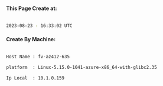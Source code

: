 
   
#### This Page Create at:

```bash

2023-08-23 - 16:33:02 UTC

```

#### Create By Machine:

```bash

Host Name : fv-az412-635

platform  : Linux-5.15.0-1041-azure-x86_64-with-glibc2.35

Ip Local  : 10.1.0.159

```

